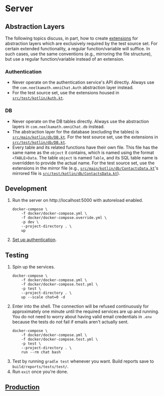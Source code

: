 # Server

## Abstraction Layers

The following topics discuss, in part, how to create [extensions](https://kotlinlang.org/docs/reference/extensions.html) for abstraction layers which are exclusively required by the test source set. For certain extended functionality, a regular function/variable will suffice. In such cases, use the same conventions (e.g., mirroring the file structure), but use a regular function/variable instead of an extension.

### Authentication

- Never operate on the authentication service's API directly. Always use the `com.neelkamath.omniChat.Auth` abstraction layer instead.
- For the test source set, use the extensions housed in [`src/test/kotlin/Auth.kt`](../src/test/kotlin/Auth.kt).

### DB

- Never operate on the DB tables directly. Always use the abstraction layers in `com.neelkamath.omniChat.db` instead.
- The abstraction layer for the database (excluding the tables) is [`src/main/kotlin/db/DB.kt`](../src/main/kotlin/db/DB.kt). For the test source set, use the extensions in [`src/test/kotlin/db/DB.kt`](../src/test/kotlin/db/DB.kt).
- Every table and its related functions have their own file. This file has the same name as the `object` it contains, which is named using the format `<TABLE>Data`. The table `object` is named `Table`, and its SQL table name is overridden to provide the actual name. For the test source set, use the extensions in the mirror file (e.g., [`src/main/kotlin/db/ContactsData.kt`](../src/main/kotlin/db/ContactsData.kt)'s mirrored file is [`src/test/kotlin/db/ContactsData.kt`](../src/test/kotlin/db/ContactsData.kt)).

## Development

1. Run the server on http://localhost:5000 with autoreload enabled.
    ```
    docker-compose \
        -f docker/docker-compose.yml \
        -f docker/docker-compose.override.yml \
        -p dev \
        --project-directory . \
        up
    ```
1. [Set up authentication](auth_setup.md).

## Testing

1. Spin up the services.
    ```
    docker-compose \
        -f docker/docker-compose.yml \
        -f docker/docker-compose.test.yml \
        -p test \
        --project-directory . \
        up --scale chat=0 -d
    ```
1. Enter into the shell. The connection will be refused continuously for approximately one minute until the required services are up and running. You do not need to worry about having valid email credentials in `.env` because the tests do not fail if emails aren't actually sent.
    ```
    docker-compose \
        -f docker/docker-compose.yml \
        -f docker/docker-compose.test.yml \
        -p test \
        --project-directory . \
        run --rm chat bash
    ```
1. Test by running `gradle test` whenever you want. Build reports save to `build/reports/tests/test/`.
1. Run `exit` once you're done.

## [Production](production.md)
